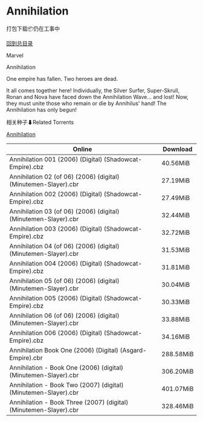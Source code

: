 # Annihilation

打包下载📦仍在工事中

[回到总目录](/Catalogs.md)

Marvel

Annihilation

One empire has fallen. Two heroes are dead. 

It all comes together here! Individually, the Silver Surfer, Super-Skrull, Ronan and Nova have faced down the Annihilation Wave... and lost! Now, they must unite those who remain or die by Annihilus' hand! The Annihilation has only begun! 





相关种子⬇Related Torrents

[Annihilation](https://github.com/alicewish/markdown/blob/master/torrent/Annihilation.md)

Online | Download
--- | ---
Annihilation 001 (2006) (Digital) (Shadowcat-Empire).cbz | 40.56MiB
Annihilation 02 (of 06) (2006) (digital) (Minutemen-Slayer).cbr | 27.19MiB
Annihilation 002 (2006) (Digital) (Shadowcat-Empire).cbz | 27.49MiB
Annihilation 03 (of 06) (2006) (digital) (Minutemen-Slayer).cbr | 32.44MiB
Annihilation 003 (2006) (Digital) (Shadowcat-Empire).cbz | 32.72MiB
Annihilation 04 (of 06) (2006) (digital) (Minutemen-Slayer).cbr | 31.53MiB
Annihilation 004 (2006) (Digital) (Shadowcat-Empire).cbz | 31.81MiB
Annihilation 05 (of 06) (2006) (digital) (Minutemen-Slayer).cbr | 30.04MiB
Annihilation 005 (2006) (Digital) (Shadowcat-Empire).cbz | 30.33MiB
Annihilation 06 (of 06) (2006) (digital) (Minutemen-Slayer).cbr | 33.88MiB
Annihilation 006 (2006) (Digital) (Shadowcat-Empire).cbz | 34.16MiB
Annihilation Book One (2006) (Digital) (Asgard-Empire).cbr | 288.58MiB
Annihilation - Book One (2006) (digital) (Minutemen-Slayer).cbr | 306.20MiB
Annihilation - Book Two (2007) (digital) (Minutemen-Slayer).cbr | 401.07MiB
Annihilation - Book Three (2007) (digital) (Minutemen-Slayer).cbr | 328.46MiB
